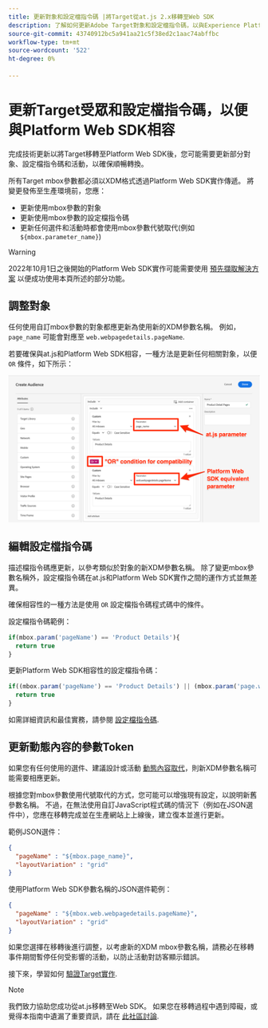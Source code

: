 ```yaml
---
title: 更新對象和設定檔指令碼 |將Target從at.js 2.x移轉至Web SDK
description: 了解如何更新Adobe Target對象和設定檔指令碼，以與Experience PlatformWeb SDK相容。
source-git-commit: 43740912bc5a941aa21c5f38ed2c1aac74abffbc
workflow-type: tm+mt
source-wordcount: '522'
ht-degree: 0%

---
```


# 更新Target受眾和設定檔指令碼，以便與Platform Web SDK相容

完成技術更新以將Target移轉至Platform Web SDK後，您可能需要更新部分對象、設定檔指令碼和活動，以確保順暢轉換。

所有Target mbox參數都必須以XDM格式透過Platform Web SDK實作傳遞。 將變更發佈至生產環境前，您應：

* 更新使用mbox參數的對象
* 更新使用mbox參數的設定檔指令碼
* 更新任何選件和活動時都會使用mbox參數代號取代(例如 `${mbox.parameter_name}`)


>[!WARNING]
>
> 2022年10月1日之後開始的Platform Web SDK實作可能需要使用 [預先擷取解決方案](prefetch-workaround.md) 以便成功使用本頁所述的部分功能。

## 調整對象

任何使用自訂mbox參數的對象都應更新為使用新的XDM參數名稱。 例如， `page_name` 可能會對應至 `web.webpagedetails.pageName`.

若要確保與at.js和Platform Web SDK相容，一種方法是更新任何相關對象，以便 `OR` 條件，如下所示：

![如何檢視更新Target受眾，以提升平台Web SDK相容性](assets/target-audience-update.png)

## 編輯設定檔指令碼

描述檔指令碼應更新，以參考類似於對象的新XDM參數名稱。 除了變更mbox參數名稱外，設定檔指令碼在at.js和Platform Web SDK實作之間的運作方式並無差異。

確保相容性的一種方法是使用 `OR` 設定檔指令碼程式碼中的條件。

設定檔指令碼範例：

```Javascript
if(mbox.param('pageName') == 'Product Details'){
  return true
}
```

更新Platform Web SDK相容性的設定檔指令碼：

```Javascript
if((mbox.param('pageName') == 'Product Details') || (mbox.param('page.webpagedetails.pageName') =='Product Details')){
  return true
}
```

如需詳細資訊和最佳實務，請參閱 [設定檔指令碼](https://experienceleague.adobe.com/docs/target/using/audiences/visitor-profiles/profile-parameters.html).

## 更新動態內容的參數Token

如果您有任何使用的選件、建議設計或活動 [動態內容取代](https://experienceleague.adobe.com/docs/target/using/experiences/offers/passing-profile-attributes-to-the-html-offer.html)，則新XDM參數名稱可能需要相應更新。

根據您對mbox參數使用代號取代的方式，您可能可以增強現有設定，以說明新舊參數名稱。 不過，在無法使用自訂JavaScript程式碼的情況下（例如在JSON選件中），您應在移轉完成並在生產網站上上線後，建立復本並進行更新。

範例JSON選件：

```JSON
{
  "pageName" : "${mbox.page_name}",
  "layoutVariation" : "grid"
}
```

使用Platform Web SDK參數名稱的JSON選件範例：

```JSON
{
  "pageName" : "${mbox.web.webpagedetails.pageName}",
  "layoutVariation" : "grid"
}
```

如果您選擇在移轉後進行調整，以考慮新的XDM mbox參數名稱，請務必在移轉事件期間暫停任何受影響的活動，以防止活動對訪客顯示錯誤。

接下來，學習如何 [驗證Target實作](validate.md).

>[!NOTE]
>
>我們致力協助您成功從at.js移轉至Web SDK。 如果您在移轉過程中遇到障礙，或覺得本指南中遺漏了重要資訊，請在 [此社區討論](https://experienceleaguecommunities.adobe.com/t5/adobe-experience-platform-launch/tutorial-discussion-implement-adobe-experience-cloud-with-web/td-p/444996).